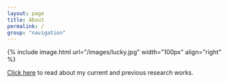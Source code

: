 ```yaml
---
layout: page
title: About
permalink: /
group: "navigation"
---
```


{% include image.html url="/images/lucky.jpg" width="100px" align="right" %}

[Click here](https://scholar.google.com/citations?user=EJgs6AIAAAAJ) to read about my current and previous research works.
